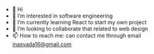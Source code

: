 - 👋 Hi
- 👀 I’m interested in software engineering
- 🌱 I’m currently learning React to start my own project
- 💞️ I’m looking to collaborate that related to web design
- 📫 How to reach me: can contact me through email inasyada16@gmail.com

<!---
5544332/5544332 is a ✨ special ✨ repository because its `README.md` (this file) appears on your GitHub profile.
You can click the Preview link to take a look at your changes.
--->
